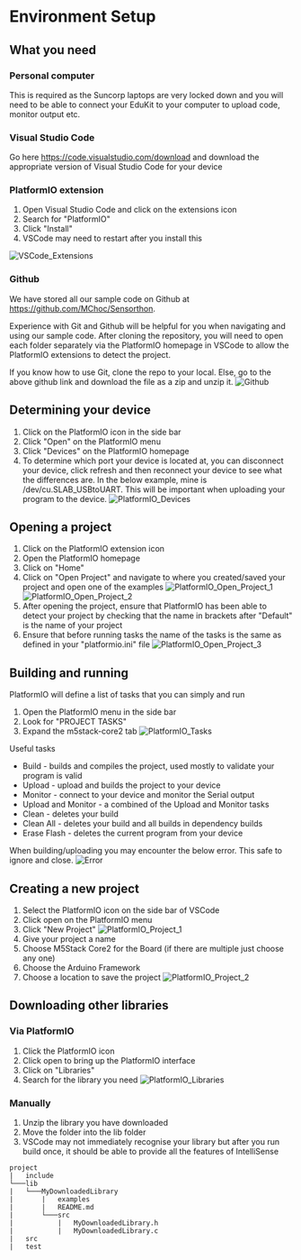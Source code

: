 # Environment Setup

## What you need

### Personal computer

This is required as the Suncorp laptops are very locked down and you will need to be able to connect your EduKit to your computer to upload code, monitor output etc.

### Visual Studio Code

Go here https://code.visualstudio.com/download and download the appropriate version of Visual Studio Code for your device

### PlatformIO extension

1. Open Visual Studio Code and click on the extensions icon
2. Search for "PlatformIO"
3. Click "Install"
4. VSCode may need to restart after you install this

![VSCode_Extensions](/Workshop/1.%20Environment%20Setup/VSCode_Extensions.png)

### Github

We have stored all our sample code on Github at https://github.com/MChoc/Sensorthon.

Experience with Git and Github will be helpful for you when navigating and using our sample code. After cloning the repository, you will need to open each folder separately via the PlatformIO homepage in VSCode to allow the PlatformIO extensions to detect the project.

If you know how to use Git, clone the repo to your local. Else, go to the above github link and download the file as a zip and unzip it.
![Github](/Workshop/1.%20Environment%20Setup/Github.png)

## Determining your device

1. Click on the PlatformIO icon in the side bar
2. Click "Open" on the PlatformIO menu
3. Click "Devices" on the PlatformIO homepage
4. To determine which port your device is located at, you can disconnect your device, click refresh and then reconnect your device to see what the differences are. In the below example, mine is /dev/cu.SLAB_USBtoUART. This will be important when uploading your program to the device.
![PlatformIO_Devices](/Workshop/1.%20Environment%20Setup/PlatformIO_Devices.png)

## Opening a project

1. Click on the PlatformIO extension icon
2. Open the PlatformIO homepage
3. Click on "Home"
4. Click on "Open Project" and navigate to where you created/saved your project and open one of the examples
![PlatformIO_Open_Project_1](/Workshop/1.%20Environment%20Setup/PlatformIO_Open_Project_1.png)
![PlatformIO_Open_Project_2](/Workshop/1.%20Environment%20Setup/PlatformIO_Open_project_2.png)
5. After opening the project, ensure that PlatformIO has been able to detect your project by checking that the name in brackets after "Default" is the name of your project
6. Ensure that before running tasks the name of the tasks is the same as defined in your "platformio.ini" file
![PlatformIO_Open_Project_3](/Workshop/1.%20Environment%20Setup/PlatformIO_Open_Project_3.png)

## Building and running

PlatformIO will define a list of tasks that you can simply and run
1. Open the PlatformIO menu in the side bar
2. Look for "PROJECT TASKS"
3. Expand the m5stack-core2 tab
![PlatformIO_Tasks](/Workshop/1.%20Environment%20Setup/PlatformIO_Tasks.png)

Useful tasks
* Build - builds and compiles the project, used mostly to validate your program is valid
* Upload - upload and builds the project to your device
* Monitor - connect to your device and monitor the Serial output
* Upload and Monitor - a combined of the Upload and Monitor tasks
* Clean - deletes your build
* Clean All - deletes your build and all builds in dependency builds
* Erase Flash - deletes the current program from your device

When building/uploading you may encounter the below error. This safe to ignore and close.
![Error](/Workshop/1.%20Environment%20Setup/Error.png)

## Creating a new project

1. Select the PlatformIO icon on the side bar of VSCode
2. Click open on the PlatformIO menu
3. Click "New Project"
![PlatformIO_Project_1](/Workshop/1.%20Environment%20Setup/PlatformIO_Project_1.png)
4. Give your project a name
5. Choose M5Stack Core2 for the Board (if there are multiple just choose any one)
6. Choose the Arduino Framework
7. Choose a location to save the project
![PlatformIO_Project_2](/Workshop/1.%20Environment%20Setup/PlatformIO_Project_2.png)

## Downloading other libraries

### Via PlatformIO

1. Click the PlatformIO icon
2. Click open to bring up the PlatformIO interface
3. Click on "Libraries"
4. Search for the library you need
![PlatformIO_Libraries](/Workshop/1.%20Environment%20Setup/PlatformIO_Libraries.png)

### Manually

1. Unzip the library you have downloaded
2. Move the folder into the lib folder
3. VSCode may not immediately recognise your library but after you run build once, it should be able to provide all the features of IntelliSense
```
project
|   include
└───lib
|   └───MyDownloadedLibrary
|       |   examples
|       |   README.md
|       └───src
|           |   MyDownloadedLibrary.h
|           |   MyDownloadedLibrary.c
|   src
|   test
```
